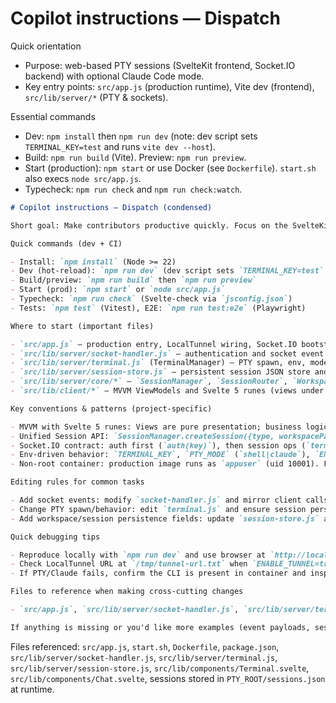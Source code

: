 # Copilot instructions — Dispatch

Quick orientation

- Purpose: web-based PTY sessions (SvelteKit frontend, Socket.IO backend) with optional Claude Code mode.
- Key entry points: `src/app.js` (production runtime), Vite dev (frontend), `src/lib/server/*` (PTY & sockets).

Essential commands

- Dev: `npm install` then `npm run dev` (note: dev script sets `TERMINAL_KEY=test` and runs `vite dev --host`).
- Build: `npm run build` (Vite). Preview: `npm run preview`.
- Start (production): `npm start` or use Docker (see `Dockerfile`). `start.sh` also execs `node src/app.js`.
- Typecheck: `npm run check` and `npm run check:watch`.

```markdown
# Copilot instructions — Dispatch (condensed)

Short goal: Make contributors productive quickly. Focus on the SvelteKit frontend, Socket.IO layer, and PTY/session managers in `src/lib/server`.

Quick commands (dev + CI)

- Install: `npm install` (Node >= 22)
- Dev (hot-reload): `npm run dev` (dev script sets `TERMINAL_KEY=test` and serves on :3030)
- Build/preview: `npm run build` then `npm run preview`
- Start (prod): `npm start` or `node src/app.js`
- Typecheck: `npm run check` (Svelte-check via `jsconfig.json`)
- Tests: `npm test` (Vitest), E2E: `npm run test:e2e` (Playwright)

Where to start (important files)

- `src/app.js` — production entry, LocalTunnel wiring, Socket.IO bootstrap
- `src/lib/server/socket-handler.js` — authentication and socket event routing
- `src/lib/server/terminal.js` (TerminalManager) — PTY spawn, env, mode switching (`shell` vs `claude`)
- `src/lib/server/session-store.js` — persistent session JSON store and shape
- `src/lib/server/core/*` — `SessionManager`, `SessionRouter`, `WorkspaceManager`, `DatabaseManager` (SQLite)
- `src/lib/client/*` — MVVM ViewModels and Svelte 5 runes (views under `shared/components`, viewmodels under `shared/viewmodels`)

Key conventions & patterns (project-specific)

- MVVM with Svelte 5 runes: Views are pure presentation; business logic lives in ViewModels (`src/lib/client/shared/viewmodels`). Look for `$state`, `$derived` usage.
- Unified Session API: `SessionManager.createSession({type, workspacePath, options})` supports `pty` and `claude` types. Routing is done via `SessionRouter`.
- Socket.IO contract: auth first (`auth(key)`), then session ops (`terminal.start`, `terminal.write`, `terminal.resize`, `claude.send`, etc.). See `CLAUDE.md` for full event names.
- Env-driven behavior: `TERMINAL_KEY`, `PTY_MODE` (`shell|claude`), `ENABLE_TUNNEL`, `WORKSPACES_ROOT`.
- Non-root container: production image runs as `appuser` (uid 10001). Files and volume mounts must respect ownership.

Editing rules for common tasks

- Add socket events: modify `socket-handler.js` and mirror client calls in `src/lib/client/*` (Terminal or Claude panes).
- Change PTY spawn/behavior: edit `terminal.js` and ensure session persistence in `session-store.js` remains compatible.
- Add workspace/session persistence fields: update `session-store.js` and `src/lib/server/db/*` migrations.

Quick debugging tips

- Reproduce locally with `npm run dev` and use browser at `http://localhost:3030` with key `test`.
- Check LocalTunnel URL at `/tmp/tunnel-url.txt` when `ENABLE_TUNNEL=true`.
- If PTY/Claude fails, confirm the CLI is present in container and inspect `src/lib/server/terminal.js` for spawn args.

Files to reference when making cross-cutting changes

- `src/app.js`, `src/lib/server/socket-handler.js`, `src/lib/server/terminal.js`, `src/lib/server/session-store.js`, `src/lib/server/core/SessionManager.js`, `src/lib/server/core/SessionRouter.js`, `src/lib/server/core/WorkspaceManager.js`

If anything is missing or you'd like more examples (event payloads, session JSON schema, or a short workflow for adding a socket event + test), tell me which area to expand.
```

Files referenced: `src/app.js`, `start.sh`, `Dockerfile`, `package.json`, `src/lib/server/socket-handler.js`, `src/lib/server/terminal.js`, `src/lib/server/session-store.js`, `src/lib/components/Terminal.svelte`, `src/lib/components/Chat.svelte`, sessions stored in `PTY_ROOT/sessions.json` at runtime.
